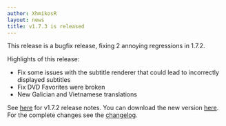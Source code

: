 ```yaml
---
author: XhmikosR
layout: news
title: v1.7.3 is released
---
```


This release is a bugfix release, fixing 2 annoying regressions in 1.7.2.

Highlights of this release:

- Fix some issues with the subtitle renderer that could lead to incorrectly displayed subtitles
- Fix DVD Favorites were broken
- New Galician and Vietnamese translations

See [here](/2014-01-26-1.7.2-released/) for v1.7.2 release notes.
You can download the new version [here](/downloads/).
For the complete changes see the [changelog](/changelog/).
